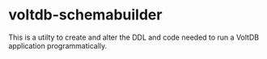 # voltdb-schemabuilder

This is a utilty to create and alter the DDL and code needed to run a VoltDB application programmatically. 
